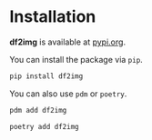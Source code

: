 # Installation

**df2img** is available at [pypi.org](https://pypi.org/project/df2img).

You can install the package via ``pip``.

```bash
pip install df2img
```

You can also use ``pdm`` or ``poetry``.

```bash
pdm add df2img
```

```bash
poetry add df2img
```
